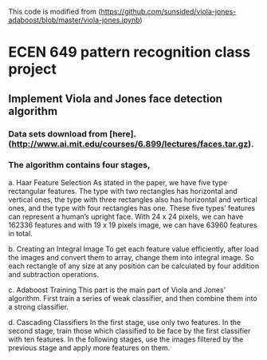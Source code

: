 This code is modified from (https://github.com/sunsided/viola-jones-adaboost/blob/master/viola-jones.ipynb)
# ECEN 649 pattern recognition class project

## Implement Viola and Jones face detection algorithm

### Data sets download from [here].(http://www.ai.mit.edu/courses/6.899/lectures/faces.tar.gz).

### The algorithm contains four stages,

a.	Haar Feature Selection
As stated in the paper, we have five type rectangular features. The type with two rectangles has horizontal and vertical ones, the type with three rectangles also has horizontal and vertical ones, and the type with four rectangles has one. These five types’ features can represent a human’s upright face. With 24 x 24 pixels, we can have 162336 features and with 19 x 19 pixels image, we can have 63960 features in total.

b.	Creating an Integral Image
To get each feature value efficiently, after load the images and convert them to array, change them into integral image. So each rectangle of any size at any position can be calculated by four addition and subtraction operations. 

c.	Adaboost Training
This part is the main part of Viola and Jones’ algorithm. First train a series of weak classifier, and then combine them into a strong classifier.

d.	Cascading Classifiers
In the first stage, use only two features. In the second stage, train those which classified to be face by the first classifier with ten features. In the following stages, use the images filtered by the previous stage and apply more features on them.

